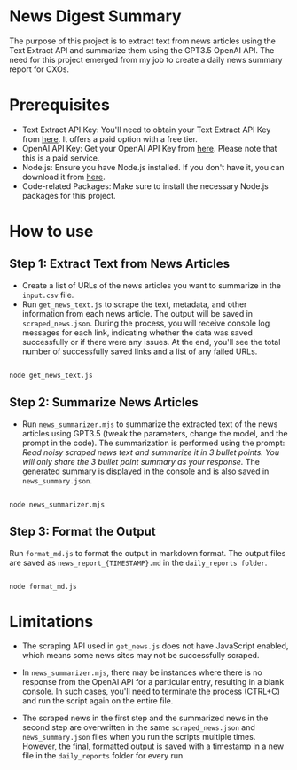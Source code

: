 # News Digest Summary
The purpose of this project is to extract text from news articles using the Text Extract API and summarize them using the GPT3.5 OpenAI API. The need for this project emerged from my job to create a daily news summary report for CXOs.

# Prerequisites

- Text Extract API Key: You'll need to obtain your Text Extract API Key from [here](https://rapidapi.com/altanalys/api/text-extract7). It offers a paid option with a free tier.
- OpenAI API Key: Get your OpenAI API Key from [here](https://platform.openai.com/account/api-keys). Please note that this is a paid service.
- Node.js: Ensure you have Node.js installed. If you don't have it, you can download it from [here](https://nodejs.org/en).
- Code-related Packages: Make sure to install the necessary Node.js packages for this project.

# How to use
## Step 1: Extract Text from News Articles
- Create a list of URLs of the news articles you want to summarize in the `input.csv` file.
- Run `get_news_text.js` to scrape the text, metadata, and other information from each news article. The output will be saved in `scraped_news.json`. During the process, you will receive console log messages for each link, indicating whether the data was saved successfully or if there were any issues. At the end, you'll see the total number of successfully saved links and a list of any failed URLs.
```

node get_news_text.js
```  

## Step 2: Summarize News Articles
- Run `news_summarizer.mjs` to summarize the extracted text of the news articles using GPT3.5 (tweak the parameters, change the model, and the prompt in the code). The summarization is performed using the prompt: _Read noisy scraped news text and summarize it in 3 bullet points. You will only share the 3 bullet point summary as your response._ The generated summary is displayed in the console and is also saved in `news_summary.json`.
```

node news_summarizer.mjs
```

## Step 3: Format the Output
Run `format_md.js` to format the output in markdown format. The output files are saved as `news_report_{TIMESTAMP}.md` in the `daily_reports folder`.

```

node format_md.js
```

# Limitations

- The scraping API used in `get_news.js` does not have JavaScript enabled, which means some news sites may not be successfully scraped.

- In `news_summarizer.mjs`, there may be instances where there is no response from the OpenAI API for a particular entry, resulting in a blank console. In such cases, you'll need to terminate the process (CTRL+C) and run the script again on the entire file.

- The scraped news in the first step and the summarized news in the second step are overwritten in the same `scraped_news.json` and `news_summary.json` files when you run the scripts multiple times. However, the final, formatted output is saved with a timestamp in a new file in the `daily_reports` folder for every run.
